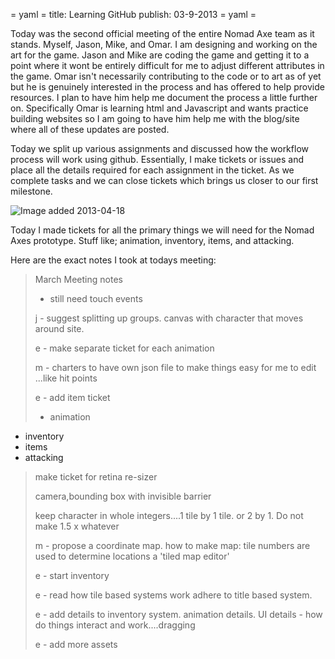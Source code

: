 = yaml =
title: Learning GitHub
publish: 03-9-2013
= yaml =

Today was the second official meeting of the entire Nomad Axe team as it stands. Myself, Jason, Mike, and Omar. I am designing and working on the art for the game. Jason and Mike are coding the game and getting it to a point where it wont be entirely difficult for me to adjust different attributes in the game. Omar isn't necessarily contributing to the code or to art as of yet but he is genuinely interested in the process and has offered to help provide resources.   I plan to have him help me document the process a little further on. Specifically Omar is learning html and Javascript and wants practice building websites so I am going to have him help me with the blog/site where all of these updates are posted.

Today we split up various assignments and discussed how the workflow process will work using github. Essentially, I make tickets or issues and place all the details required for each assignment in the ticket. As we complete tasks and we can close tickets which brings us closer to our first milestone. 

![Image added 2013-04-18](/images/posts/md_005-1.png)

Today I made tickets for all the primary things we will need for the Nomad Axes prototype.
Stuff like; animation, inventory, items, and attacking.

Here are the exact notes I took at todays meeting:

> March Meeting notes
>
> - still need touch events
>
> j - suggest splitting up groups. canvas with character that moves around site.
>
> e - make separate ticket for each animation
>
> m - charters to have own json file to make things easy for me to edit ...like hit points
>
> e - add item ticket
>
> * animation 
 * inventory
 * items
 * attacking
>
> make ticket for retina re-sizer
>
> camera,bounding box with invisible barrier
>
> keep character in whole integers....1 tile by 1 tile. or 2 by 1. Do not make 1.5 x whatever
>
> m - propose a coordinate map. how to make map: tile numbers are used to determine locations a 'tiled map editor'
>
> e - start inventory
>
> e - read how tile based systems work adhere to title based system.
>      
> e - add details to inventory system. animation details. UI details - how do things interact and work....dragging
>
> e - add more assets
>